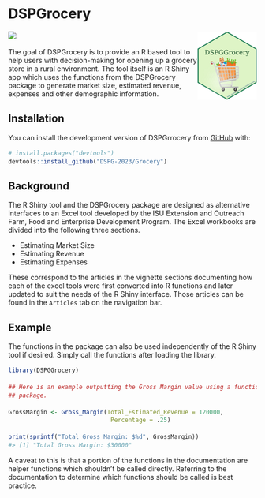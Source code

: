 
<!-- README.md is generated from README.Rmd. Please edit that file -->

# DSPGrocery

<!-- badges: start -->

<a href="https://dspg-2023.github.io/Grocery/"><img src="man/figures/logo.png" align="right" height="139" alt="DSPGGrocery website" /></a>

![](https://img.shields.io/badge/-Under%20Development-yellow)

<!-- badges: end -->

The goal of DSPGrocery is to provide an R based tool to help users with
decision-making for opening up a grocery store in a rural environment.
The tool itself is an R Shiny app which uses the functions from the
DSPGrocery package to generate market size, estimated revenue, expenses
and other demographic information.

## Installation

You can install the development version of DSPGrrocery from
[GitHub](https://github.com/) with:

``` r
# install.packages("devtools")
devtools::install_github("DSPG-2023/Grocery")
```

## Background

The R Shiny tool and the DSPGrocery package are designed as alternative
interfaces to an Excel tool developed by the ISU Extension and Outreach
Farm, Food and Enterprise Development Program. The Excel workbooks are
divided into the following three sections.

- Estimating Market Size
- Estimating Revenue
- Estimating Expenses

These correspond to the articles in the vignette sections documenting
how each of the excel tools were first converted into R functions and
later updated to suit the needs of the R Shiny interface. Those articles
can be found in the `Articles` tab on the navigation bar.

## Example

The functions in the package can also be used independently of the R
Shiny tool if desired. Simply call the functions after loading the
library.

``` r
library(DSPGGrocery)

## Here is an example outputting the Gross Margin value using a function from the
## package.

GrossMargin <- Gross_Margin(Total_Estimated_Revenue = 120000,
                             Percentage = .25)

print(sprintf("Total Gross Margin: $%d", GrossMargin))
#> [1] "Total Gross Margin: $30000"
```

A caveat to this is that a portion of the functions in the documentation
are helper functions which shouldn’t be called directly. Referring to
the documentation to determine which functions should be called is best
practice.

